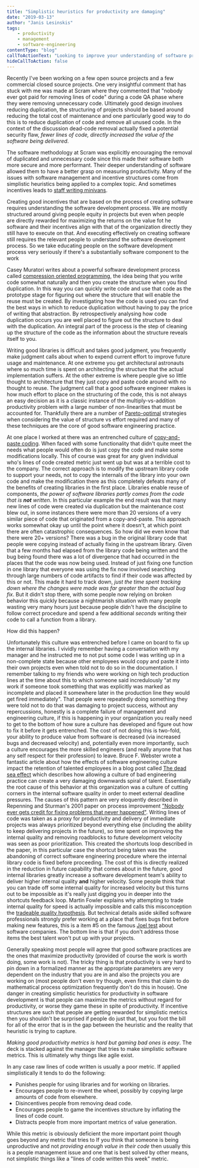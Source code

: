 ```yaml
---
title: "Simplistic heuristics for productivity are damaging"
date: "2019-03-13"
author: "Janis Lesinskis"
tags:
    - productivity
    - management
    - software-engineering
contentType: "blog"
callToActionText: "Looking to improve your understanding of software projects and how this relates to managing smart software teams? Fill in the form below if you would like to discuss how we can help."
hideCallToAction: false
---
```


Recently I've been working on a few open source projects and a few commercial closed source projects. One very insightful comment that has stuck with me was made at Scram where they commented that "nobody ever got paid for removing lines of code" during a code QA phase where they were removing unnecessary code. Ultimately good design involves reducing duplication, the structuring of projects should be based around reducing the total cost of maintenance and one particularly good way to do this is to reduce duplication of code and remove all unused code. In the context of the discussion dead-code removal actually fixed a potential security flaw, *fewer lines of code, directly increased the value of the software being delivered*.

The software methodology at Scram was explicitly encouraging the removal of duplicated and unnecessary code since this made their software both more secure and more performant. Their deeper understanding of software allowed them to have a better grasp on measuring productivity. Many of the issues with software management and incentive structures come from simplistic heuristics being applied to a complex topic. And sometimes incentives leads to [staff writing minivans](http://dilbert.com/strip/1995-11-13).

Creating good incentives that are based on the process of creating software requires understanding the software development process. We are mostly structured around giving people equity in projects but even when people are directly rewarded for maximizing the returns on the value fot he software and their incentives align with that of the organization directly they still have to execute on that. And executing effectively on creating software still requires the relevant people to understand the software development process. So we take educating people on the software development process very seriously if there's a substantially software component to the work

Casey Muratori writes about a powerful software development process called [compression oriented programming](https://mollyrocket.com/casey/stream_0019.html), the idea being that you write code somewhat naturally and then you create the structure when you find duplication. In this way you can quickly write code and use that code as the prototype stage for figuring out where the structure that will enable the reuse must be created. By investigating how the code is used you can find the best ways in which to reduce duplication without having to pay the price of writing that abstraction. By retrospectively analysing how code duplication occurs you are well placed to figure out the structure to deal with the duplication. An integral part of the process is the step of cleaning up the structure of the code as the information about the structure reveals itself to you.

Writing good libraries is difficult and takes good judgment, you frequently make judgment calls about when to expend current effort to improve future usage and maintenance. At one extreme you get architectural astronauts where so much time is spent on architecting the structure that the actual implementation suffers. At the other extreme is where people give so little thought to architecture that they just copy and paste code around with no thought to reuse. The judgment call that a good software engineer makes is how much effort to place on the structuring of the code, this is not always an easy decision as it is a classic instance of the multiply-vs-addition productivity problem with a large number of non-linearities that must be accounted for. Thankfully there are a number of [Pareto-optimal](https://en.wikipedia.org/wiki/Pareto_efficiency) strategies when considering the value of structure vs effort required and many of these techniques are the core of good software engineering practice.

At one place I worked at there was an entrenched culture of [copy-and-paste coding](https://en.wikipedia.org/wiki/Copy_and_paste_programming). When faced with some functionality that didn't quite meet the needs what people would often do is just copy the code and make some modifications locally. This of course was great for any given individual who's lines of code created metric just went up but was at a terrible cost to the company. The correct approach is to modify the upstream library code to support your needs, not to copy the internals of the library into your own code and make the modification there as this completely defeats many of the benefits of creating libraries in the first place. Libraries enable reuse of components, *the power of software libraries partly comes from the code that is **not** written*. In this particular example the end result was that many new lines of code were created via duplication but the maintenance cost blew out, in some instances there were more than 20 versions of a very similar piece of code that originated from a copy-and-paste. This approach works somewhat okay up until the point where it doesn't, at which point there are often catastrophic consequences. So how did we even know that there were 20+ versions? There was a bug in the original library code that people were copying instead of actually fixing in the upstream library. Given that a few months had elapsed from the library code being written and the bug being found there was a lot of divergence that had occurred in the places that the code was now being used. Instead of just fixing one function in one library that everyone was using the fix now involved searching through large numbers of code artifacts to find if their code was affected by this or not. This made it hard to track down, *just the time spent tracking down where the changes were made was far greater than the actual bug fix*. But it didn't stop there, with some people now relying on broken behavior this quickly because a nightmarish situation with many people wasting very many hours just because people didn't have the discipline to follow correct procedure and spend a few additional *seconds* writing their code to call a function from a library.

How did this happen?

Unfortunately this culture was entrenched before I came on board to fix up the internal libraries. I vividly remember having a conversation with my manager and he instructed me to not put some code I was writing up in a non-complete state because other employees would copy and paste it into their own projects even when told not to do so in the documentation. I remember talking to my friends who were working on high tech production lines at the time about this to which someone said incredulously "at my work if someone took something that was explicitly was marked as incomplete and placed it somewhere later in the production line they would get fired immediately". That people were repeatedly doing something they were told not to do that was damaging to project success, without any repercussions, honestly is a complete failure of management and engineering culture, if this is happening in your organization you really need to get to the bottom of how sure a culture has developed and figure out how to fix it before it gets entrenched. The cost of not doing this is two-fold, your ability to produce value from software is decreased (via increased bugs and decreased velocity) and, potentially even more importantly, such a culture encourages the more skilled engineers (and really anyone that has any self respect for their profession) to leave. Bruce F. Webster wrote a fantastic article about how the effects of software engineering culture impact the retention of talented employees in a blog post called [The dead sea effect](http://brucefwebster.com/2008/04/11/the-wetware-crisis-the-dead-sea-effect/) which describes how allowing a culture of bad engineering practice can create a very damaging downwards spiral of talent. Essentially the root cause of this behavior at this organization was a culture of cutting corners in the internal software quality in order to meet external deadline pressures. The causes of this pattern are very eloquently described in Repenning and Sturman's 2001 paper on process improvement ["Nobody ever gets credit for fixing problems that never happened"](http://jsterman.scripts.mit.edu/docs/Repenning-2001-NobodyEverGetsCredit.pdf). Writing lines of code was taken as a proxy for productivity and delivery of immediate projects was always prioritized beyond everything else (including the ability to keep delivering projects in the future), so time spent on improving the internal quality and removing roadblocks to future development velocity was seen as poor prioritization. This created the shortcuts loop described in the paper, in this particular case the shortcut being taken was the abandoning of correct software engineering procedure where the internal library code is fixed before proceeding. The cost of this is directly realized in the reduction in future capability that comes about in the future, good internal libraries greatly increase a software development team's ability to deliver higher internal quality **and** higher velocity. Some people think that you can trade off some internal quality for increased velocity but this turns out to be impossible as it's really just digging you in deeper into the shortcuts feedback loop. Martin Fowler explains why attempting to trade internal quality for speed is actually impossible and calls this misconception the [tradeable quality hypothesis](https://martinfowler.com/bliki/TradableQualityHypothesis.html). But technical details aside skilled software professionals strongly prefer working at a place that fixes bugs first before making new features, this is a item #5 on the famous [Joel test](https://www.joelonsoftware.com/2000/08/09/the-joel-test-12-steps-to-better-code/) about software companies. The bottom line is that if you don't address those items the best talent won't put up with your projects.

Generally speaking most people will agree that good software practices are the ones that maximize productivity (provided of course the work is worth doing, some work is not). The tricky thing is that productivity is very hard to pin down in a formalized manner as the appropriate parameters are very dependent on the industry that you are in and also the projects you are working on (most people don't even try though, even firms that claim to do mathematical process optimization frequently don't do this in house). One danger in creating simplistic heuristics for productivity in software development is that people can maximize the metrics without regard for productivity, or worse they game these in spite of productivity. If incentive structures are such that people are getting rewarded for simplistic metrics then you shouldn't be surprised if people do just that, but you foot the bill for all of the error that is in the gap between the heuristic and the reality that heuristic is trying to capture.

*Making good productivity metrics is hard but gaming bad ones is easy*. The deck is stacked against the manager that tries to make simplistic software metrics. This is ultimately why things like agile exist.

In any case raw lines of code written is usually a poor metric. If applied simplistically it tends to do the following:

- Punishes people for using libraries and for working on libraries.
- Encourages people to re-invent the wheel, possibly by copying large amounts of code from elsewhere.
- Disincentives people from removing dead code.
- Encourages people to game the incentives structure by inflating the lines of code count.
- Distracts people from more important metrics of value generation.

While this metric is obviously deficient the more important point though goes beyond any metric that tries to 
If you think that someone is being unproductive and not *providing enough value in their code* then usually this is a people management issue and one that is best solved by other means, not simplistic things like a "lines of code written this week" metric.
